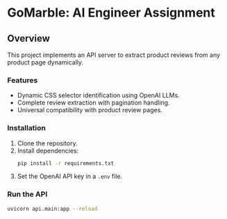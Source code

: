 # GoMarble: AI Engineer Assignment

## Overview

This project implements an API server to extract product reviews from any product page dynamically.

### Features

- Dynamic CSS selector identification using OpenAI LLMs.
- Complete review extraction with pagination handling.
- Universal compatibility with product review pages.

### Installation

1. Clone the repository.
2. Install dependencies:
    ```bash
    pip install -r requirements.txt
    ```
3. Set the OpenAI API key in a `.env` file.

### Run the API

```bash
uvicorn api.main:app --reload
